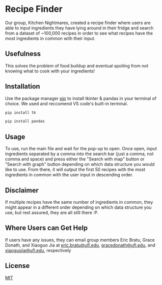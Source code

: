 # Recipe Finder

Our group, Kitchen Nightmares, created a recipe finder where users are able to input ingredients they have lying around in their fridge and search from a dataset of ~100,000 recipes in order to see what recipes have the most ingredients in common with their input. 

## Usefulness
This solves the problem of food buildup and eventual spoiling from not knowing what to cook with your ingredients!

## Installation

Use the package manager [pip](https://pip.pypa.io/en/stable/) to install tkinter & pandas in your terminal of choice. We used and reccomend VS code's built-in terminal.

```bash
pip install tk
```

```bash
pip install pandas
```


## Usage

To use, run the main file and wait for the pop-up to open. Once open, input ingredients separated by a comma into the search bar (just a comma, not comma and space) and press either the "Search with map" button or "Search with graph" button depending on which data structure you would like to use. From there, it will output the first 50 recipes with the most ingredients in common with the user input in descending order.

## Disclaimer

If multiple recipes have the same number of ingredients in common, they might appear in a different order depending on which data structure you use, but rest assured, they are all still there :P.

## Where Users can Get Help

If users have any issues, they can email group members Eric Bratu, Grace Donath, and Xiaoguo Jia at [eric.bratu@ufl.edu](mailto:eric.bratu@ufl.edu), [gracedonath@ufl.edu](mailto:gracedonath@ufl.edu), and [xiaoguojia@ufl.edu](mailto:xiaoguojia@ufl.edu), respectively


## License

[MIT](https://choosealicense.com/licenses/mit/)
